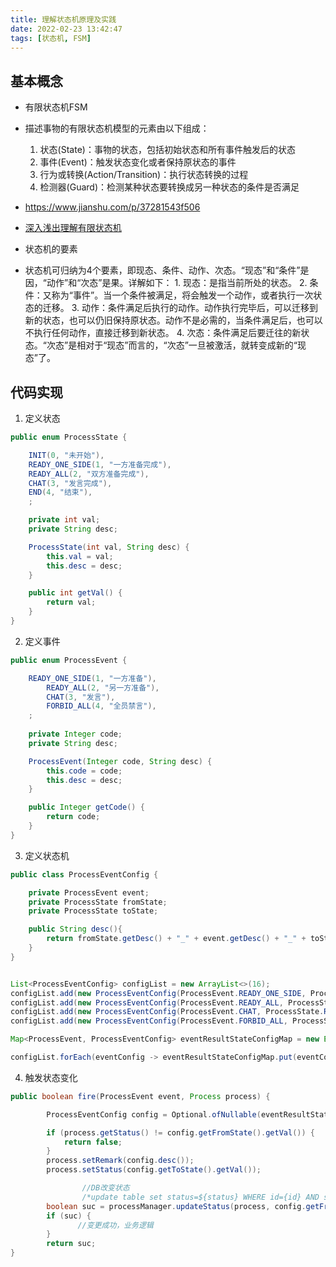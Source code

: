 ```yaml
---
title: 理解状态机原理及实践
date: 2022-02-23 13:42:47
tags: [状态机, FSM]
---
```


## 基本概念

+ 有限状态机FSM
+ 描述事物的有限状态机模型的元素由以下组成：
	1. 状态(State)：事物的状态，包括初始状态和所有事件触发后的状态
	2. 事件(Event)：触发状态变化或者保持原状态的事件
	3. 行为或转换(Action/Transition)：执行状态转换的过程
	4. 检测器(Guard)：检测某种状态要转换成另一种状态的条件是否满足
+ <https://www.jianshu.com/p/37281543f506>


+ [深入浅出理解有限状态机](https://zhuanlan.zhihu.com/p/46347732)
+ 状态机的要素
+ 状态机可归纳为4个要素，即现态、条件、动作、次态。“现态”和“条件”是因，“动作”和“次态”是果。详解如下：
		1. 现态：是指当前所处的状态。
		2. 条件：又称为“事件”。当一个条件被满足，将会触发一个动作，或者执行一次状态的迁移。
		3. 动作：条件满足后执行的动作。动作执行完毕后，可以迁移到新的状态，也可以仍旧保持原状态。动作不是必需的，当条件满足后，也可以不执行任何动作，直接迁移到新状态。
		4. 次态：条件满足后要迁往的新状态。“次态”是相对于“现态”而言的，“次态”一旦被激活，就转变成新的“现态”了。

## 代码实现
1. 定义状态
```java
public enum ProcessState {

    INIT(0, "未开始"),
    READY_ONE_SIDE(1, "一方准备完成"),
    READY_ALL(2, "双方准备完成"),
    CHAT(3, "发言完成"),
    END(4, "结束"),
    ;

    private int val;
    private String desc;

    ProcessState(int val, String desc) {
        this.val = val;
        this.desc = desc;
    }

    public int getVal() {
        return val;
    }
}
```

2. 定义事件
```java
public enum ProcessEvent {

    READY_ONE_SIDE(1, "一方准备"),
		READY_ALL(2, "另一方准备"),
		CHAT(3, "发言"),
		FORBID_ALL(4, "全员禁言"),
    ;
    
    private Integer code;
    private String desc;

    ProcessEvent(Integer code, String desc) {
        this.code = code;
        this.desc = desc;
    }

    public Integer getCode() {
        return code;
    }
}
```

3. 定义状态机
```java
public class ProcessEventConfig {

    private ProcessEvent event;
    private ProcessState fromState;
    private ProcessState toState;

    public String desc(){
        return fromState.getDesc() + "_" + event.getDesc() + "_" + toState.getDesc();
    }
}


List<ProcessEventConfig> configList = new ArrayList<>(16);
configList.add(new ProcessEventConfig(ProcessEvent.READY_ONE_SIDE, ProcessState.INIT, ProcessState.READY_ONE_SIDE));
configList.add(new ProcessEventConfig(ProcessEvent.READY_ALL, ProcessState.READY_ONE_SIDE, ProcessState.READY_ALL));
configList.add(new ProcessEventConfig(ProcessEvent.CHAT, ProcessState.READY_ALL, ProcessState.CHAT));
configList.add(new ProcessEventConfig(ProcessEvent.FORBID_ALL, ProcessState.CHAT, ProcessState.END));

Map<ProcessEvent, ProcessEventConfig> eventResultStateConfigMap = new EnumMap<>(ProcessEvent.class);

configList.forEach(eventConfig -> eventResultStateConfigMap.put(eventConfig.getEvent(), eventConfig));

```

4. 触发状态变化
```java
public boolean fire(ProcessEvent event, Process process) {

        ProcessEventConfig config = Optional.ofNullable(eventResultStateConfigMap.get(event)).orElseThrow(() -> ExceptionCodeEnum.AGRS_INVALID.newException("不存在该事件"));

        if (process.getStatus() != config.getFromState().getVal()) {
            return false;
        }
        process.setRemark(config.desc());
        process.setStatus(config.getToState().getVal());

				//DB改变状态
				/*update table set status=${status} WHERE id={id} AND status=${beforeStatus}*/
        boolean suc = processManager.updateStatus(process, config.getFromState().getVal());
        if (suc) {
               //变更成功，业务逻辑    
        }
        return suc;
}
```
